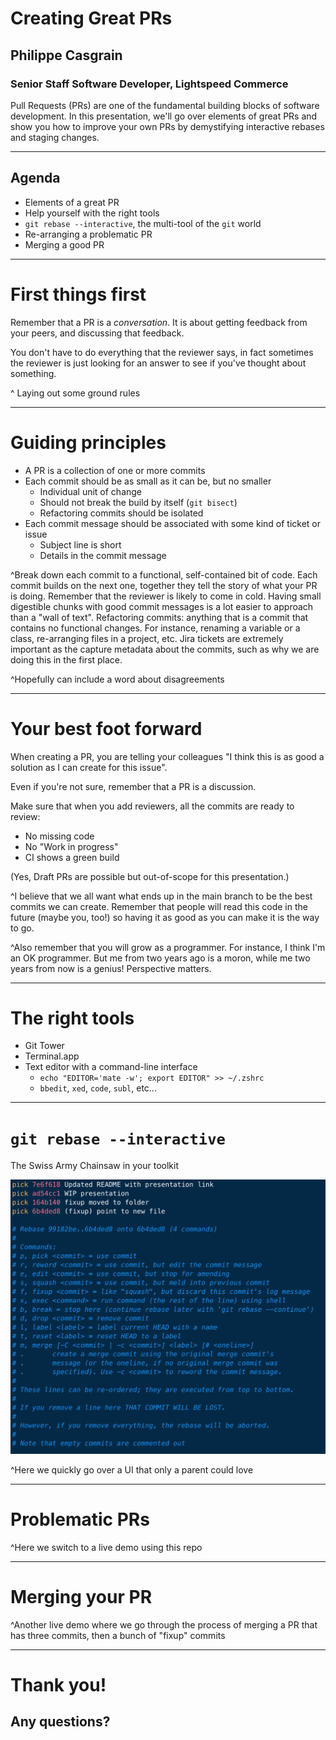 # Creating Great PRs
## Philippe Casgrain
### Senior Staff Software Developer, Lightspeed Commerce

Pull Requests (PRs) are one of the fundamental building blocks of software development. In this presentation, we'll go over elements of great PRs and show you how to improve your own PRs by demystifying interactive rebases and staging changes.

---

## Agenda

* Elements of a great PR
* Help yourself with the right tools
* `git rebase --interactive`, the multi-tool of the `git` world
* Re-arranging a problematic PR
* Merging a good PR

---

# First things first

Remember that a PR is a _conversation_. It is about getting feedback from your peers, and discussing that feedback. 

You don't have to do everything that the reviewer says, in fact sometimes the reviewer is just looking for an answer to see if you've thought about something.

^ Laying out some ground rules

---

# Guiding principles

* A PR is a collection of one or more commits
* Each commit should be as small as it can be, but no smaller
  * Individual unit of change
  * Should not break the build by itself (`git bisect`)
  * Refactoring commits should be isolated
* Each commit message should be associated with some kind of ticket or issue
  * Subject line is short
  * Details in the commit message

^Break down each commit to a functional, self-contained bit of code. Each commit builds on the next one, together they tell the story of what your PR is doing.
Remember that the reviewer is likely to come in cold. Having small digestible chunks with good commit messages is a lot easier to approach than a "wall of text".
Refactoring commits: anything that is a commit that contains no functional changes. For instance, renaming a variable or a class, re-arranging files in a project, etc. 
Jira tickets are extremely important as the capture metadata about the commits, such as why we are doing this in the first place. 

^Hopefully can include a word about disagreements
  
---

# Your best foot forward

When creating a PR, you are telling your colleagues "I think this is as good a solution as I can create for this issue".

Even if you're not sure, remember that a PR is a discussion.

Make sure that when you add reviewers, all the commits are ready to review:

* No missing code
* No "Work in progress"
* CI shows a green build

(Yes, Draft PRs are possible but out-of-scope for this presentation.)

^I believe that we all want what ends up in the main branch to be the best commits we can create. Remember that people will read this code in the future (maybe you, too!) so having it as good as you can make it is the way to go.

^Also remember that you will grow as a programmer. For instance, I think I'm an OK programmer. But me from two years ago is a moron, while me two years from now is a genius! Perspective matters.

---

# The right tools

* Git Tower
* Terminal.app
* Text editor with a command-line interface
  * `echo "EDITOR='mate -w'; export EDITOR" >> ~/.zshrc`
  * `bbedit`, `xed`, `code`, `subl`, etc...

---

# `git rebase --interactive`

The Swiss Army Chainsaw in your toolkit

![right, fit](interactive-ui.png)

^Here we quickly go over a UI that only a parent could love

---

# Problematic PRs

^Here we switch to a live demo using this repo

---

# Merging your PR

^Another live demo where we go through the process of merging a PR that has three commits, then a bunch of "fixup" commits

---

# Thank you!

## Any questions?
